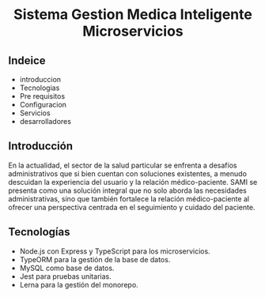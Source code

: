 <h1 align="center">Sistema Gestion Medica Inteligente Microservicios</h1>

## Indeice

* introduccion
* Tecnologias
* Pre requisitos
* Configuracion
* Servicios
* desarrolladores

## Introducción

En la actualidad, el sector de la salud particular se enfrenta a desafíos administrativos que si bien cuentan con soluciones existentes, a menudo descuidan la experiencia del usuario y la relación médico-paciente. SAMI se presenta como una solución integral que no solo aborda las necesidades administrativas, sino que también fortalece la relación médico-paciente al ofrecer una perspectiva centrada en el seguimiento y cuidado del paciente. 

## Tecnologías
* Node.js con Express y TypeScript para los microservicios.
* TypeORM para la gestión de la base de datos.
* MySQL como base de datos.
* Jest para pruebas unitarias.
* Lerna para la gestión del monorepo.
